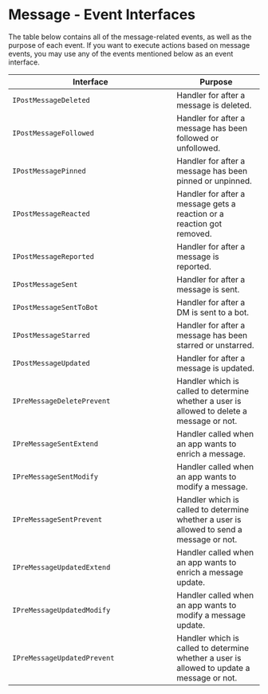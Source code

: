 # Message - Event Interfaces

The table below contains all of the message-related events, as well as the purpose of each event. If you want to execute actions based on message events, you may use any of the events mentioned below as an event interface.

<table><thead><tr><th width="313.5">Interface</th><th>Purpose</th></tr></thead><tbody><tr><td><code>IPostMessageDeleted</code></td><td>Handler for after a message is deleted.</td></tr><tr><td><code>IPostMessageFollowed</code></td><td>Handler for after a message has been followed or unfollowed. </td></tr><tr><td><code>IPostMessagePinned</code></td><td>Handler for after a message has been pinned or unpinned.</td></tr><tr><td><code>IPostMessageReacted</code></td><td>Handler for after a message gets a reaction or a reaction got removed. </td></tr><tr><td><code>IPostMessageReported</code></td><td>Handler for after a message is reported. </td></tr><tr><td><code>IPostMessageSent</code></td><td>Handler for after a message is sent.</td></tr><tr><td><code>IPostMessageSentToBot</code></td><td>Handler for after a DM is sent to a bot.</td></tr><tr><td><code>IPostMessageStarred</code></td><td>Handler for after a message has been starred or unstarred. </td></tr><tr><td><code>IPostMessageUpdated</code></td><td>Handler for after a message is updated.</td></tr><tr><td><code>IPreMessageDeletePrevent</code></td><td>Handler which is called to determine whether a user is allowed to delete a message or not. </td></tr><tr><td><code>IPreMessageSentExtend</code></td><td>Handler called when an app wants to enrich a message.</td></tr><tr><td><code>IPreMessageSentModify</code></td><td>Handler called when an app wants to modify a message. </td></tr><tr><td><code>IPreMessageSentPrevent</code></td><td>Handler which is called to determine whether a user is allowed to send a message or not.</td></tr><tr><td><code>IPreMessageUpdatedExtend</code></td><td>Handler called when an app wants to enrich a message update.</td></tr><tr><td><code>IPreMessageUpdatedModify</code></td><td>​​Handler called when an app wants to modify a message update. </td></tr><tr><td><code>IPreMessageUpdatedPrevent</code></td><td>Handler which is called to determine whether a user is allowed to update a message or not.</td></tr></tbody></table>

